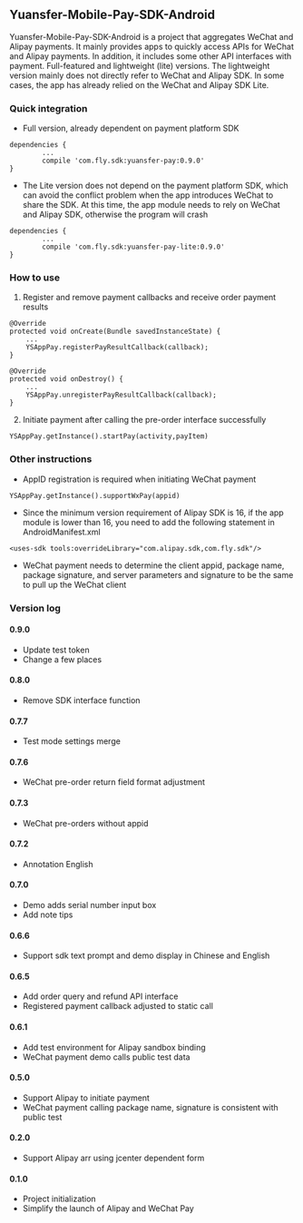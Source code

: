 ## Yuansfer-Mobile-Pay-SDK-Android
Yuansfer-Mobile-Pay-SDK-Android is a project that aggregates WeChat and Alipay payments. It mainly provides apps to quickly access APIs for WeChat and Alipay payments. In addition, it includes some other API interfaces with payment. Full-featured and lightweight (lite) versions. The lightweight version mainly does not directly refer to WeChat and Alipay SDK. In some cases, the app has already relied on the WeChat and Alipay SDK Lite.

### Quick integration
* Full version, already dependent on payment platform SDK
```
dependencies {
        ...
        compile 'com.fly.sdk:yuansfer-pay:0.9.0'
}
```
* The Lite version does not depend on the payment platform SDK, which can avoid the conflict problem when the app introduces WeChat to share the SDK. At this time, the app module needs to rely on WeChat and Alipay SDK, otherwise the program will crash
```
dependencies {
        ...
        compile 'com.fly.sdk:yuansfer-pay-lite:0.9.0'
}
```

### How to use
1. Register and remove payment callbacks and receive order payment results
```
@Override
protected void onCreate(Bundle savedInstanceState) {
    ...
    YSAppPay.registerPayResultCallback(callback);
}

@Override
protected void onDestroy() {
    ...
    YSAppPay.unregisterPayResultCallback(callback);
}
```
2. Initiate payment after calling the pre-order interface successfully
```
YSAppPay.getInstance().startPay(activity,payItem)
```

### Other instructions

* AppID registration is required when initiating WeChat payment

```
YSAppPay.getInstance().supportWxPay(appid)
```
* Since the minimum version requirement of Alipay SDK is 16, if the app module is lower than 16, you need to add the following statement in AndroidManifest.xml

```
<uses-sdk tools:overrideLibrary="com.alipay.sdk,com.fly.sdk"/>
```
* WeChat payment needs to determine the client appid, package name, package signature, and server parameters and signature to be the same to pull up the WeChat client


### Version log

#### 0.9.0
- Update test token
- Change a few places

#### 0.8.0
- Remove SDK interface function

#### 0.7.7
- Test mode settings merge

#### 0.7.6
- WeChat pre-order return field format adjustment

#### 0.7.3
- WeChat pre-orders without appid

#### 0.7.2
- Annotation English

#### 0.7.0
- Demo adds serial number input box
- Add note tips

#### 0.6.6
- Support sdk text prompt and demo display in Chinese and English

#### 0.6.5
- Add order query and refund API interface
- Registered payment callback adjusted to static call

#### 0.6.1
- Add test environment for Alipay sandbox binding
- WeChat payment demo calls public test data

#### 0.5.0
- Support Alipay to initiate payment
- WeChat payment calling package name, signature is consistent with public test

#### 0.2.0
- Support Alipay arr using jcenter dependent form

#### 0.1.0
- Project initialization
- Simplify the launch of Alipay and WeChat Pay